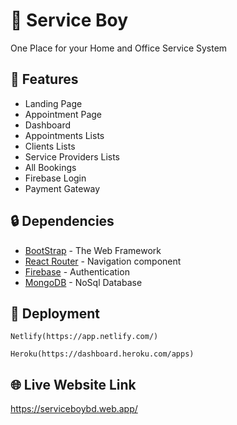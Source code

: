 # 🔧 Service Boy

One Place for your Home and Office Service System

## 📄 Features

<ul>
      <li>Landing Page</li>
      <li>Appointment Page</li>
      <li>Dashboard</li>
      <li>Appointments Lists</li>
      <li>Clients Lists</li>
      <li>Service Providers Lists</li>
      <li>All Bookings</li>
      <li>Firebase Login</li>
      <li>Payment Gateway</li>
</ul>

## 🔒️ Dependencies

* [BootStrap](https://getbootstrap.com/docs/5.0/getting-started/introduction/) - The Web Framework 
* [React Router](https://reactrouter.com/web/guides/quick-start) - Navigation component 
* [Firebase](https://console.firebase.google.com/u/0/) - Authentication 
* [MongoDB](https://docs.mongodb.com/guides/) - NoSql Database 

## 🚀 Deployment 

```
Netlify(https://app.netlify.com/)
```
```
Heroku(https://dashboard.heroku.com/apps)
```

## 🌐 Live  Website Link

https://serviceboybd.web.app/ 
